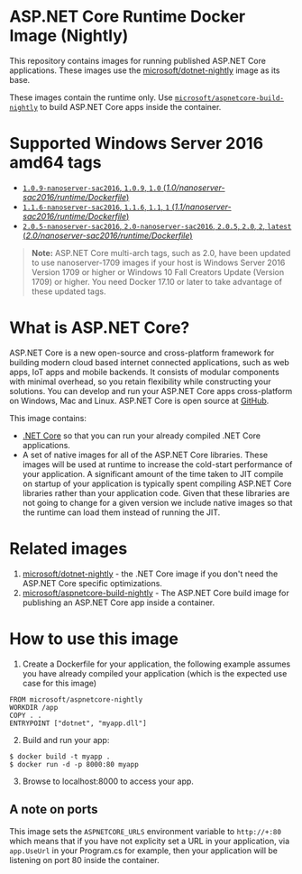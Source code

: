 
ASP.NET Core Runtime Docker Image (Nightly)
===========================================

This repository contains images for running published ASP.NET Core applications. These images use the
[microsoft/dotnet-nightly](https://hub.docker.com/r/microsoft/dotnet-nightly/) image as its base.

These images contain the runtime only. Use [`microsoft/aspnetcore-build-nightly`](https://hub.docker.com/r/microsoft/aspnetcore-build-nightly/) to build ASP.NET Core apps inside the container.


# Supported Windows Server 2016 amd64 tags

- [`1.0.9-nanoserver-sac2016`, `1.0.9`, `1.0` (*1.0/nanoserver-sac2016/runtime/Dockerfile*)](https://github.com/aspnet/aspnet-docker/blob/master/1.0/nanoserver-sac2016/runtime/Dockerfile)
- [`1.1.6-nanoserver-sac2016`, `1.1.6`, `1.1`, `1` (*1.1/nanoserver-sac2016/runtime/Dockerfile*)](https://github.com/aspnet/aspnet-docker/blob/master/1.1/nanoserver-sac2016/runtime/Dockerfile)
- [`2.0.5-nanoserver-sac2016`, `2.0-nanoserver-sac2016`, `2.0.5`, `2.0`, `2`, `latest` (*2.0/nanoserver-sac2016/runtime/Dockerfile*)](https://github.com/aspnet/aspnet-docker/blob/master/2.0/nanoserver-sac2016/runtime/Dockerfile)

>**Note:** ASP.NET Core multi-arch tags, such as 2.0, have been updated to use nanoserver-1709 images if your host is Windows Server 2016 Version 1709 or higher or Windows 10 Fall Creators Update (Version 1709) or higher. You need Docker 17.10 or later to take advantage of these updated tags.

# What is ASP.NET Core?

ASP.NET Core is a new open-source and cross-platform framework for building modern cloud based internet connected applications, such as web apps, IoT apps and mobile backends. It consists of modular components with minimal overhead, so you retain flexibility while constructing your solutions. You can develop and run your ASP.NET Core apps cross-platform on Windows, Mac and Linux. ASP.NET Core is open source at [GitHub](https://github.com/aspnet).

This image contains:

- [.NET Core](https://www.microsoft.com/net/core) so that you can run your already compiled .NET Core applications.
- A set of native images for all of the ASP.NET Core libraries. These images will be used at runtime to increase
  the cold-start performance of your application. A significant amount of the time taken to JIT compile on startup of
  your application is typically spent compiling ASP.NET Core libraries rather than your application code. Given that
  these libraries are not going to change for a given version we include native images so that the runtime can load them
  instead of running the JIT.

# Related images

1. [microsoft/dotnet-nightly](https://hub.docker.com/r/microsoft/dotnet-nightly/) - the .NET Core image if you don't need the ASP.NET Core specific optimizations.
2. [microsoft/aspnetcore-build-nightly](https://hub.docker.com/r/microsoft/aspnetcore-build-nightly/) - The ASP.NET Core build image for publishing an ASP.NET Core app inside a container.

# How to use this image

1. Create a Dockerfile for your application, the following example assumes you have already compiled your application (which is the expected use case for this image)

  ```
  FROM microsoft/aspnetcore-nightly
  WORKDIR /app
  COPY . .
  ENTRYPOINT ["dotnet", "myapp.dll"]
  ```

2. Build and run your app:

  ```
  $ docker build -t myapp .
  $ docker run -d -p 8000:80 myapp
  ```

3. Browse to localhost:8000 to access your app.

## A note on ports

  This image sets the `ASPNETCORE_URLS` environment variable to `http://+:80` which means that if you have not explicity
  set a URL in your application, via `app.UseUrl` in your Program.cs for example, then your application will be listening
  on port 80 inside the container.
